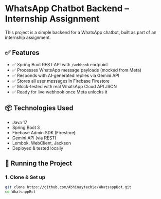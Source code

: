 # WhatsApp Chatbot Backend – Internship Assignment

This project is a simple backend for a WhatsApp chatbot, built as part of an internship assignment.

## ✅ Features

- ✅ Spring Boot REST API with `/webhook` endpoint
- ✅ Processes WhatsApp message payloads (mocked from Meta)
- ✅ Responds with AI-generated replies via Gemini API
- ✅ Stores all user messages in Firebase Firestore
- ✅ Mock-tested with real WhatsApp Cloud API JSON
- ✅ Ready for live webhook once Meta unlocks it

## 📦 Technologies Used

- Java 17
- Spring Boot 3
- Firebase Admin SDK (Firestore)
- Gemini API (via REST)
- Lombok, WebClient, Jackson
- Deployed & tested locally

## 🚀 Running the Project

### 1. Clone & Set up

```bash
git clone https://github.com/Abhinaytechie/WhatsappBot.git
cd WhatsappBot
